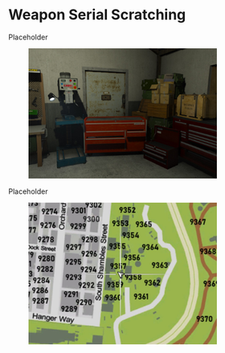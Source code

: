 # Weapon Serial Scratching

Placeholder

<figure><img src="../../../.gitbook/assets/Screenshot_1 (1).jpg" alt="" width="375"><figcaption></figcaption></figure>

Placeholder

<figure><img src="../../../.gitbook/assets/Screenshot_2.jpg" alt="" width="375"><figcaption></figcaption></figure>
